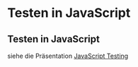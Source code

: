 # Testen in JavaScript

## Testen in JavaScript

siehe die Präsentation [JavaScript Testing](./javascript-testing-de.html)
